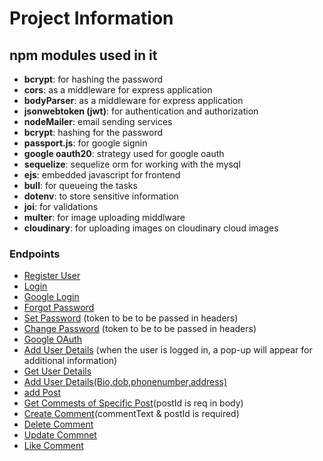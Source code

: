 # Project Information

## npm modules used in it

- **bcrypt**: for hashing the password
- **cors**: as a middleware for express application
- **bodyParser**: as a middleware for express application
- **jsonwebtoken (jwt)**: for authentication and authorization
- **nodeMailer**: email sending services
- **bcrypt**: hashing for the password
- **passport.js**: for google signin
- **google oauth20**: strategy used for google oauth
- **sequelize**: sequelize orm for working with the mysql
- **ejs**: embedded javascript for frontend
- **bull**: for queueing the tasks
- **dotenv**: to store sensitive information
- **joi**: for validations
- **multer**: for image uploading middlware
- **cloudinary**: for uploading images on cloudinary cloud images

### Endpoints

- [Register User](http://192.168.1.64:8080/api/auth/user/register-user)
- [Login](http://192.168.1.64:8080/api/auth/user/login)
- [Google Login](http://192.168.1.64:8080/api/auth/user/google/login)
- [Forgot Password](http://192.168.1.64:8080/api/user/forgot-password)
- [Set Password](http://192.168.1.64:8080/api/user/setnew-password) (token to be to be passed in headers)
- [Change Password](http://192.168.1.64:8080/api/user/change-password) (token to be to be passed in headers)
- [Google OAuth](http://localhost:8080/api/auth/user/auth/google)
- [Add User Details](http://localhost:8080/api/user/add-extradetails) (when the user is logged in, a pop-up will appear for additional information)
- [Get User Details](http://localhost:8080/api/user/user-extradetails)
- [Add User Details(Bio,dob,phonenumber,address)](http://localhost:8080/api/user/user-details)
- [add Post](http://localhost:8080/api/user/add-post)
- [Get Commests of Specific Post](http://localhost:8080/api/user/post/comment)(postId is req in body)
- [Create Comment](http://localhost:8080/api/user/post/comment)(commentText & postId is required)
- [Delete Comment](http://localhost:8080/api/user/post/comment/:postId)
- [Update Commnet](http://localhost:8080/api/user/post/comment/:postId)
- [Like Comment](http://localhost:8080/api/user/post/like)

